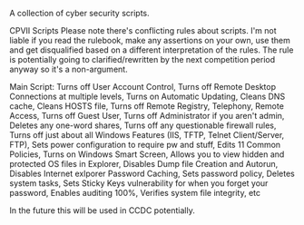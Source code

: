 A collection of cyber security scripts.

CPVII Scripts Please note there's conflicting rules about scripts. I'm not liable if you read the rulebook, make any assertions on your own, use them and get disqualified based on a different interpretation of the rules. The rule is potentially going to clarified/rewritten by the next competition period anyway so it's a non-argument.

Main Script: Turns off User Account Control, Turns off Remote Desktop Connections at multiple levels, Turns on Automatic Updating, Cleans DNS cache, Cleans HOSTS file, Turns off Remote Registry, Telephony, Remote Access, Turns off Guest User, Turns off Administrator if you aren't admin, Deletes any one-word shares, Turns off any questionable firewall rules, Turns off just about all Windows Features (IIS, TFTP, Telnet Client/Server, FTP), Sets power configuration to require pw and stuff, Edits 11 Common Policies, Turns on Windows Smart Screen, Allows you to view hidden and protected OS files in Explorer, Disables Dump file Creation and Autorun, Disables Internet exlporer Password Caching, Sets password policy, Deletes system tasks, Sets Sticky Keys vulnerability for when you forget your password, Enables auditing 100%, Verifies system file integrity, etc

In the future this will be used in CCDC potentially.
